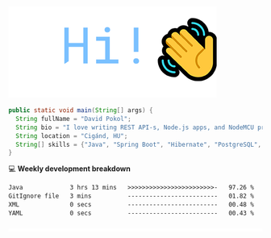 ![Hi!](assets/images/hi.png)

```java
public static void main(String[] args) {
  String fullName = "David Pokol";
  String bio = "I love writing REST API-s, Node.js apps, and NodeMCU programs";
  String location = "Cigánd, HU";
  String[] skills = {"Java", "Spring Boot", "Hibernate", "PostgreSQL", "Git"};
}
```

💻 **Weekly development breakdown**
<!--START_SECTION:waka-->

```txt
Java             3 hrs 13 mins   >>>>>>>>>>>>>>>>>>>>>>>>-   97.26 %
GitIgnore file   3 mins          -------------------------   01.82 %
XML              0 secs          -------------------------   00.48 %
YAML             0 secs          -------------------------   00.43 %
```

<!--END_SECTION:waka-->

![footer](assets/images/footer.png)
